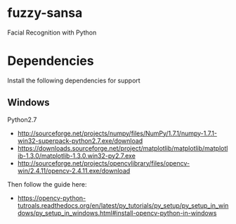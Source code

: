 # fuzzy-sansa
Facial Recognition with Python


# Dependencies

Install the following dependencies for support

## Windows

Python2.7

- http://sourceforge.net/projects/numpy/files/NumPy/1.7.1/numpy-1.7.1-win32-superpack-python2.7.exe/download
- https://downloads.sourceforge.net/project/matplotlib/matplotlib/matplotlib-1.3.0/matplotlib-1.3.0.win32-py2.7.exe
- http://sourceforge.net/projects/opencvlibrary/files/opencv-win/2.4.11/opencv-2.4.11.exe/download


Then follow the guide here:
- https://opencv-python-tutroals.readthedocs.org/en/latest/py_tutorials/py_setup/py_setup_in_windows/py_setup_in_windows.html#install-opencv-python-in-windows
